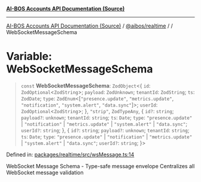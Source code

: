 [**AI-BOS Accounts API Documentation (Source)**](../../../README.md)

***

[AI-BOS Accounts API Documentation (Source)](../../../README.md) / [@aibos/realtime](../README.md) / [](../README.md) / WebSocketMessageSchema

# Variable: WebSocketMessageSchema

> `const` **WebSocketMessageSchema**: `ZodObject`\<\{ `id`: `ZodOptional`\<`ZodString`\>; `payload`: `ZodUnknown`; `tenantId`: `ZodString`; `ts`: `ZodDate`; `type`: `ZodEnum`\<\[`"presence.update"`, `"metrics.update"`, `"notification"`, `"system.alert"`, `"data.sync"`\]\>; `userId`: `ZodOptional`\<`ZodString`\>; \}, `"strip"`, `ZodTypeAny`, \{ `id?`: `string`; `payload?`: `unknown`; `tenantId`: `string`; `ts`: `Date`; `type`: `"presence.update"` \| `"notification"` \| `"metrics.update"` \| `"system.alert"` \| `"data.sync"`; `userId?`: `string`; \}, \{ `id?`: `string`; `payload?`: `unknown`; `tenantId`: `string`; `ts`: `Date`; `type`: `"presence.update"` \| `"notification"` \| `"metrics.update"` \| `"system.alert"` \| `"data.sync"`; `userId?`: `string`; \}\>

Defined in: [packages/realtime/src/wsMessage.ts:14](https://github.com/pohlai88/accounts/blob/48103fb36d28b2b9bfb33472b6de2f719773cde9/packages/realtime/src/wsMessage.ts#L14)

WebSocket Message Schema - Type-safe message envelope
Centralizes all WebSocket message validation
